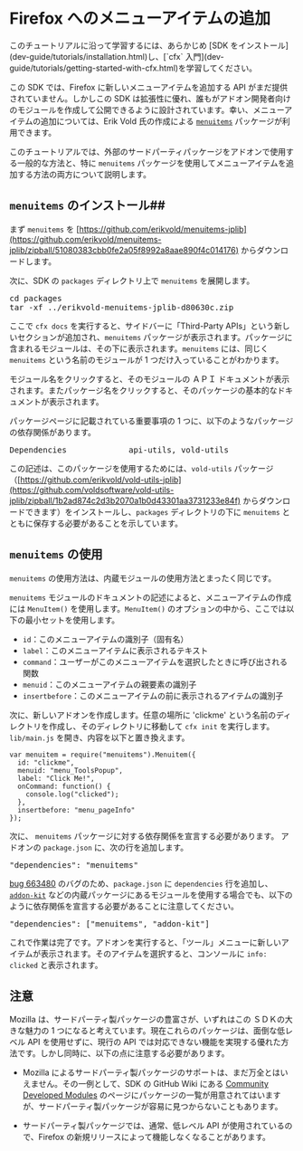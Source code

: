 <!-- This Source Code Form is subject to the terms of the Mozilla Public
   - License, v. 2.0. If a copy of the MPL was not distributed with this
   - file, You can obtain one at http://mozilla.org/MPL/2.0/. -->

# Firefox へのメニューアイテムの追加 #

<span class="aside">
このチュートリアルに沿って学習するには、あらかじめ [SDK をインストール](dev-guide/tutorials/installation.html)し、[`cfx` 入門](dev-guide/tutorials/getting-started-with-cfx.html)を学習してください。
</span>

この SDK では、Firefox に新しいメニューアイテムを追加する API がまだ提供されていません。しかしこの SDK は拡張性に優れ、誰もがアドオン開発者向けのモジュールを作成して公開できるように設計されています。幸い、メニューアイテムの追加については、Erik Vold 氏の作成による [`menuitems`](https://github.com/erikvold/menuitems-jplib) パッケージが利用できます。

このチュートリアルでは、外部のサードパーティパッケージをアドオンで使用する一般的な方法と、特に `menuitems` パッケージを使用してメニューアイテムを追加する方法の両方について説明します。

## `menuitems` のインストール##

まず `menuitems` を [https://github.com/erikvold/menuitems-jplib](https://github.com/erikvold/menuitems-jplib/zipball/51080383cbb0fe2a05f8992a8aae890f4c014176) からダウンロードします。

次に、SDK の `packages` ディレクトリ上で `menuitems` を展開します。

<pre>
cd packages
tar -xf ../erikvold-menuitems-jplib-d80630c.zip
</pre>

ここで `cfx docs` を実行すると、サイドバーに「Third-Party APIs」という新しいセクションが追加され、`menuitems` パッケージが表示されます。パッケージに含まれるモジュールは、その下に表示されます。`menuitems` には、同じく `menuitems` という名前のモジュールが 1 つだけ入っていることがわかります。

モジュール名をクリックすると、そのモジュールの ＡＰＩ ドキュメントが表示されます。またパッケージ名をクリックすると、そのパッケージの基本的なドキュメントが表示されます。

パッケージページに記載されている重要事項の 1 つに、以下のようなパッケージの依存関係があります。

<pre>
Dependencies             api-utils, vold-utils
</pre>

この記述は、このパッケージを使用するためには、`vold-utils` パッケージ（[https://github.com/erikvold/vold-utils-jplib](https://github.com/voldsoftware/vold-utils-jplib/zipball/1b2ad874c2d3b2070a1b0d43301aa3731233e84f) からダウンロードできます）をインストールし、`packages` ディレクトリの下に `menuitems` とともに保存する必要があることを示しています。

## `menuitems` の使用 ##

`menuitems` の使用方法は、内蔵モジュールの使用方法とまったく同じです。

`menuitems` モジュールのドキュメントの記述によると、メニューアイテムの作成には `MenuItem()` を使用します。`MenuItem()` のオプションの中から、ここでは以下の最小セットを使用します。

* `id`：このメニューアイテムの識別子（固有名）
* `label`：このメニューアイテムに表示されるテキスト
* `command`：ユーザーがこのメニューアイテムを選択したときに呼び出される関数
* `menuid`：このメニューアイテムの親要素の識別子
* `insertbefore`：このメニューアイテムの前に表示されるアイテムの識別子

次に、新しいアドオンを作成します。任意の場所に 'clickme' という名前のディレクトリを作成し、そのディレクトリに移動して `cfx init` を実行します。`lib/main.js` を開き、内容を以下と置き換えます。

    var menuitem = require("menuitems").Menuitem({
      id: "clickme",
      menuid: "menu_ToolsPopup",
      label: "Click Me!",
      onCommand: function() {
        console.log("clicked");
      },
      insertbefore: "menu_pageInfo"
    });

次に、 `menuitems` パッケージに対する依存関係を宣言する必要があります。 
アドオンの `package.json` に、次の行を追加します。

<pre>
"dependencies": "menuitems"
</pre>

[bug 663480](https://bugzilla.mozilla.org/show_bug.cgi?id=663480) のバグのため、`package.json` に `dependencies` 行を追加し、[`addon-kit`](packages/addon-kit/index.html) などの内蔵パッケージにあるモジュールを使用する場合でも、以下のように依存関係を宣言する必要があることに注意してください。

<pre>
"dependencies": ["menuitems", "addon-kit"]
</pre>

これで作業は完了です。アドオンを実行すると、「ツール」メニューに新しいアイテムが表示されます。そのアイテムを選択すると、コンソールに `info: clicked` と表示されます。

## 注意 ##

Mozilla は、サードパーティ製パッケージの豊富さが、いずれはこの ＳＤＫの大きな魅力の 1 つになると考えています。現在これらのパッケージは、面倒な低レベル API を使用せずに、現行の API では対応できない機能を実現する優れた方法です。しかし同時に、以下の点に注意する必要があります。

* Mozilla によるサードパーティ製パッケージのサポートは、まだ万全とはいえません。その一例として、SDK の GitHub Wiki にある [Community Developed Modules](https://github.com/mozilla/addon-sdk/wiki/Community-developed-modules) のページにパッケージの一覧が用意されてはいますが、サードパーティ製パッケージが容易に見つからないこともあります。

* サードパーティ製パッケージでは、通常、低レベル API が使用されているので、Firefox の新規リリースによって機能しなくなることがあります。
